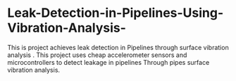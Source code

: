 # Leak-Detection-in-Pipelines-Using-Vibration-Analysis-
This is project  achieves leak detection in Pipelines through surface vibration analysis .
 This project uses cheap accelerometer sensors and microcontrollers to detect leakage in pipelines 
 Through pipes surface vibration analysis.

 
 
